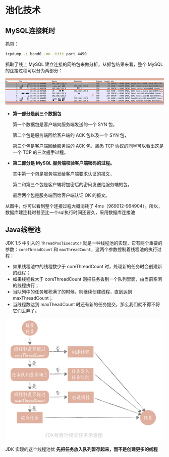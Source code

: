 # 池化技术

## MySQL连接耗时

抓包：

```sh
tcpdump -i bond0 -nn -tttt port 4490
```

抓取了线上 MySQL 建立连接的网络包来做分析，从抓包结果来看，整个 MySQL 的连接过程可以分为两部分：

![img](./assets/image-20211022135000780.png)

- **第一部分是前三个数据包**

  第一个数据包是客户端向服务端发送的一个 SYN 包，

  第二个包是服务端回给客户端的 ACK 包以及一个 SYN 包，

  第三个包是客户端回给服务端的 ACK 包，熟悉 TCP 协议的同学可以看出这是一个 TCP 的三次握手过程。

- **第二部分是 MySQL 服务端校验客户端密码的过程。**

  其中第一个包是服务端发给客户端要求认证的报文，

  第二和第三个包是客户端将加密后的密码发送给服务端的包，

  最后两个包是服务端回给客户端认证 OK 的报文。

从图中，你可以看到整个连接过程大概消耗了 4ms（969012-964904）。所以，数据库建连耗时甚至比一个sql执行时间还要久，采用数据库连接池


## Java线程池

JDK 1.5 中引入的 `ThreadPoolExecutor` 就是一种线程池的实现，它有两个重要的参数：`coreThreadCount` 和 `maxThreadCount`，这两个参数控制着线程池的执行过程：

- 如果线程池中的线程数少于 coreThreadCount 时，处理新的任务时会创建新的线程；
- 如果线程数大于 coreThreadCount 则把任务丢到一个队列里面，由当前空闲的线程执行；
- 当队列中的任务堆积满了的时候，则继续创建线程，直到达到 maxThreadCount；
- 当线程数达到 maxTheadCount 时还有新的任务提交，那么我们就不得不将它们丢弃了。

![img](./assets/image-20211022135353675.png)

JDK 实现的这个线程池优 **先把任务放入队列暂存起来，而不是创建更多的线程** 